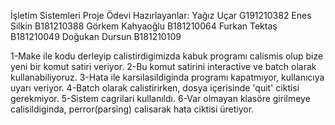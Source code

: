 İşletim Sistemleri Proje Ödevi
Hazırlayanlar:
Yağız Uçar G191210382 
Enes Silkin B181210388
Görkem Kahyaoğlu B181210064
Furkan Tektaş B181210049
Doğukan Dursun B181210109


1-Make ile kodu derleyip calistirdigimizda kabuk programı calismis olup bize yeni bir komut satiri veriyor. 
2-Bu komut satirini interactive ve batch olarak kullanabiliyoruz. 
3-Hata ile karsilasildiginda programı kapatmıyor, kullanıcıya uyarı veriyor. 
4-Batch olarak calistirirken, dosya içerisinde 'quit' ciktisi gerekmiyor.
5-Sistem cagrilari kullanıldı.
6-Var olmayan klasöre girilmeye calisildiginda, perror(parsing) calisarak hata ciktisi üretiyor.

